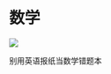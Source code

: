 # 数学

<img src="https://img0.baidu.com/it/u=2750461412,2513208701&fm=253&fmt=auto&app=138&f=JPEG?w=600&h=400">

别用英语报纸当数学错题本







